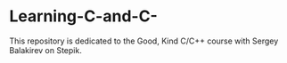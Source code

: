 # Learning-C-and-C-
This repository is dedicated to the Good, Kind C/C++ course with Sergey Balakirev on Stepik.
